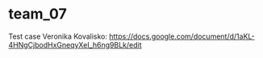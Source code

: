 # team_07
Test case Veronika Kovalisko:
https://docs.google.com/document/d/1aKL-4HNgCjbodHxGneqyXeI_h6ng9BLk/edit
